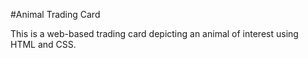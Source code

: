#Animal Trading Card

This is a web-based trading card depicting an animal of interest using HTML and CSS. 



